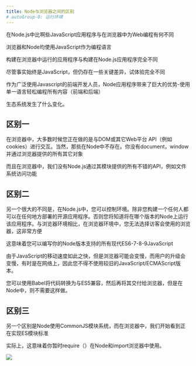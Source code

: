 ```yaml
---
title: Node与浏览器之间的区别
# autoGroup-0: 运行环境
---
```



在Node.js中比啊些JavaScript应用程序与在浏览器中为Web编程有何不同

浏览器和Node均使用JavaScript作为编程语言


构建在浏览器中运行的应用程序与构建在Node.js应用程序完全不同

尽管事实始终是JavaScript，但仍存在一些关键差异，试体验完全不同

作为广泛使用Javascript的前端开发人员，Node应用程序带来了巨大的优势-使用单一语言轻松编程所有内容（前端和后端）

生态系统发生了什么变化。

## 区别一
在浏览器中，大多数时候您正在做的是与DOM或其它Web平台 API（例如cookies）进行交互。当然，那些在Node中不存在。你没有document，window并通过浏览器提供的所有其它对象


而且在浏览器中，我们没有Node.js通过其模块提供的所有不错的API，例如文件系统访问功能

## 区别二
另一个很大的不同是，在Node.js中，您可以控制环境。除非您构建一个任何人都可以在任何地方部署的开源应用程序。否则您将知道将在哪个版本的Node上运行该应用程序。与浏览器环境相比，在浏览器环境中，您无法选择访客会使用的浏览器，这非常方便

这意味着您可以编写你的Node版本支持的所有现代ES6-7-8-9JavaScript

由于JavaScript的移动速度如此之快，但是浏览器可能会变慢，而用户的升级会变慢，有时是在网络上，因此您不得不使用较旧的JavaScript/ECMAScript版本。

您可以使用Babel将代码转换为与ES5兼容，然后再将其交付给浏览器，但是在Node中，则不需要这样做。

## 区别三
另一个区别是Node使用CommonJS模块系统，而在浏览器中，我们开始看到正在实现ES模块标准

实际上，这意味着你暂时require（）在Node和import浏览器中使用。

![](https://gcc68.oss-cn-hangzhou.aliyuncs.com/2019-12-27-1_VODaYMxARLv6E1fguKYVKA.png)



